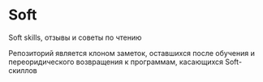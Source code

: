 # Soft
Soft skills, отзывы и советы по чтению

Репозиторий является клоном заметок, оставшихся после обучения и переоридического возвращения к программам, касающихся Soft-скиллов  
